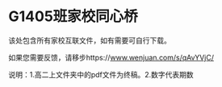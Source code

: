 # G1405班家校同心桥
该处包含所有家校互联文件，如有需要可自行下载。

如果您需要反馈，请移步https://www.wenjuan.com/s/qAvYVjC/

说明：1.高二上文件夹中的pdf文件为终稿。2.数字代表期数
